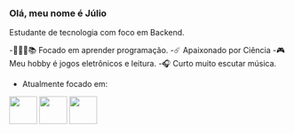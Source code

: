 ### Olá, meu nome é Júlio
Estudante de tecnologia com foco em Backend.

-👨🏻‍💻📚 Focado em aprender programação.
-☄️ Apaixonado por Ciência
-🎮 Meu hobby é jogos eletrônicos e leitura.
-🎧 Curto muito escutar música.
- Atualmente focado em:

<div>
 <img width= "50" height= "50" src="https://img.icons8.com/?size=100&id=UFXRpPFebwa2&format=png&color=000000" />
 <img width= "50" height= "50" src="https://img.icons8.com/?size=100&id=13679&format=png&color=000000" />
 <img width= "50" height= "50" src="https://img.icons8.com/?size=100&id=13441&format=png&color=000000" />        
</div>

          
